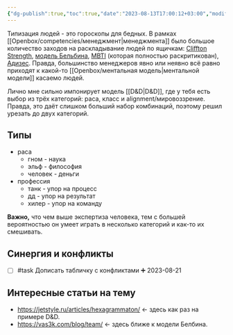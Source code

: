 ```yaml
---
{"dg-publish":true,"toc":true,"date":"2023-08-13T17:00:12+03:00","modified_at":"2023-08-21T16:39:33+03:00","dg-path":"/типология людей.md","permalink":"/tipologiya-lyudej/","dgPassFrontmatter":true}
---
```



Типизация людей - это гороскопы для бедных. В рамках [[Openbox/competencies/менеджмент\|менеджмента]] было большое количество заходов на раскладывание людей по ящичкам: [Cliffton Strength](https://en.wikipedia.org/wiki/Gallup_Test), [модель Бельбина](https://ru.wikipedia.org/wiki/%D0%9C%D0%BE%D0%B4%D0%B5%D0%BB%D1%8C_%D0%BA%D0%BE%D0%BC%D0%B0%D0%BD%D0%B4%D0%BD%D1%8B%D1%85_%D1%80%D0%BE%D0%BB%D0%B5%D0%B9_%D0%91%D0%B5%D0%BB%D0%B1%D0%B8%D0%BD%D0%B0), [MBTI](https://en.wikipedia.org/wiki/Myers%E2%80%93Briggs_Type_Indicator) (которая полностью раскритикован), [Адизес](https://ru.wikipedia.org/wiki/PAEI_(%D0%BA%D0%BE%D0%B4_%D0%90%D0%B4%D0%B8%D0%B7%D0%B5%D1%81%D0%B0)). Правда, большинство менеджеров явно или неявно всё равно приходят к какой-то [[Openbox/ментальная модель\|ментальной модели]] касаемо людей.

Лично мне сильно импонирует модель [[D&D\|D&D]], где у тебя есть выбор из трёх категорий: раса, класс и alignment/мировоззрение. Правда, это даёт слишком больший набор комбинаций, поэтому решил урезать до двух категорий.

## Типы

- раса
    - гном - наука
    - эльф - философия
    - человек - деньги
- профессия 
    - танк - упор на процесс
    - дд - упор на результат
    - хилер - упор на команду


**Важно,** что чем выше экспертиза человека, тем с большей вероятностью он умеет играть в несколько категорий и как-то их смешивать.

## Синергия и конфликты

- [ ] #task Дописать табличку с конфликтами ➕ 2023-08-21

## Интересные статьи на тему

- https://jetstyle.ru/articles/hexagrammaton/ <- здесь как раз на примере D&D.
- https://vas3k.com/blog/team/ <- здесь ближе к модели Белбина.

